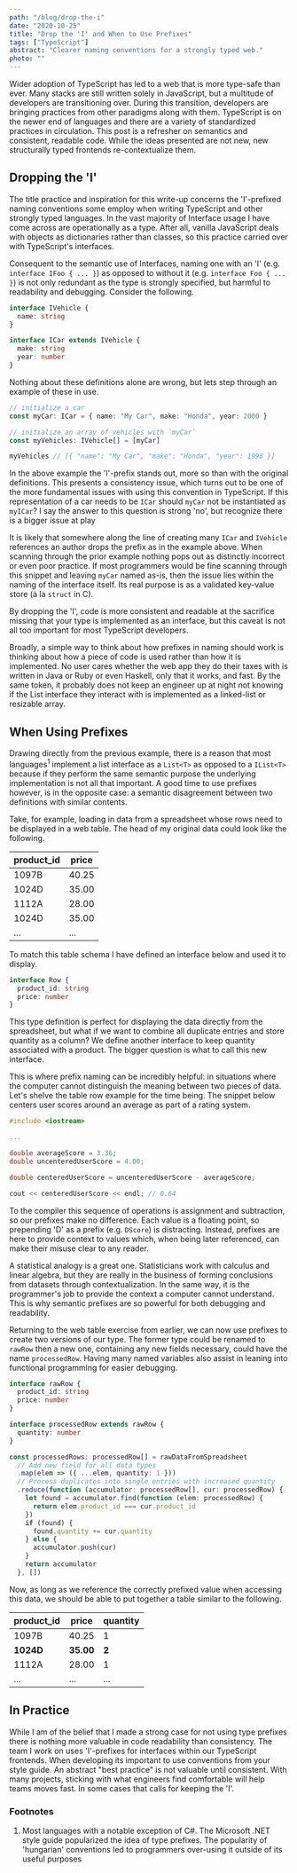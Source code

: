 ```yaml
---
path: "/blog/drop-the-i"
date: "2020-10-25"
title: "Drop the 'I' and When to Use Prefixes"
tags: ["TypeScript"]
abstract: "Clearer naming conventions for a strongly typed web."
photo: ""
---
```


Wider adoption of TypeScript has led to a web that is more type-safe than ever. Many stacks are still written solely in JavaScript, but a multitude of developers are transitioning over. During this transition, developers are bringing practices from other paradigms along with them. TypeScript is on the newer end of languages and there are a variety of standardized practices in circulation. This post is a refresher on semantics and consistent, readable code. While the ideas presented are not new, new structurally typed frontends re-contextualize them.

## Dropping the 'I'

The title practice and inspiration for this write-up concerns the 'I'-prefixed naming conventions some employ when writing TypeScript and other strongly typed languages. In the vast majority of Interface usage I have come across are operationally as a type. After all, vanilla JavaScript deals with objects as dictionaries rather than classes, so this practice carried over with TypeScript's interfaces.

Consequent to the semantic use of Interfaces, naming one with an 'I' (e.g. `interface IFoo { ... }`) as opposed to without it (e.g. `interface Foo { ... }`) is not only redundant as the type is strongly specified, but harmful to readability and debugging. Consider the following.

```typescript
interface IVehicle {
  name: string
}

interface ICar extends IVehicle {
  make: string
  year: number
}
```

Nothing about these definitions alone are wrong, but lets step through an example of these in use.

```typescript
// initialize a car
const myCar: ICar = { name: "My Car", make: "Honda", year: 2000 }

// initialize an array of vehicles with `myCar`
const myVehicles: IVehicle[] = [myCar]

myVehicles // [{ "name": "My Car", "make": "Honda", "year": 1998 }]
```

In the above example the 'I'-prefix stands out, more so than with the original definitions. This presents a consistency issue, which turns out to be one of the more fundamental issues with using this convention in TypeScript. If this representation of a car needs to be `ICar` should `myCar` not be instantiated as `myICar`? I say the answer to this question is strong 'no', but recognize there is a bigger issue at play

It is likely that somewhere along the line of creating many `ICar` and `IVehicle` references an author drops the prefix as in the example above. When scanning through the prior example nothing pops out as distinctly incorrect or even poor practice. If most programmers would be fine scanning through this snippet and leaving `myCar` named as-is, then the issue lies within the naming of the interface itself. Its real purpose is as a validated key-value store (à la `struct` in C).

By dropping the 'I', code is more consistent and readable at the sacrifice missing that your type is implemented as an interface, but this caveat is not all too important for most TypeScript developers.

Broadly, a simple way to think about how prefixes in naming should work is thinking about how a piece of code is used rather than how it is implemented. No user cares whether the web app they do their taxes with is written in Java or Ruby or even Haskell, only that it works, and fast. By the same token, it probably does not keep an engineer up at night not knowing if the List interface they interact with is implemented as a linked-list or resizable array.

## When Using Prefixes

Drawing directly from the previous example, there is a reason that most languages<sup>1</sup> implement a list interface as a `List<T>` as opposed to a `IList<T>` because if they perform the same semantic purpose the underlying implementation is not all that important. A good time to use prefixes however, is in the opposite case: a semantic disagreement between two definitions with similar contents.

Take, for example, loading in data from a spreadsheet whose rows need to be displayed in a web table. The head of my original data could look like the following.

| product_id | price |
| ---------- | ----- |
| 1097B      | 40.25 |
| 1024D      | 35.00 |
| 1112A      | 28.00 |
| 1024D      | 35.00 |
| ...        | ...   |

To match this table schema I have defined an interface below and used it to display.

```typescript
interface Row {
  product_id: string
  price: number
}
```

This type definition is perfect for displaying the data directly from the spreadsheet, but what if we want to combine all duplicate entries and store quantity as a column? We define another interface to keep quantity associated with a product. The bigger question is what to call this new interface.

This is where prefix naming can be incredibly helpful: in situations where the computer cannot distinguish the meaning between two pieces of data. Let's shelve the table row example for the time being. The snippet below centers user scores around an average as part of a rating system.

```cpp
#include <iostream>

...

double averageScore = 3.36;
double uncenteredUserScore = 4.00;

double centeredUserScore = uncenteredUserScore - averageScore;

cout << centeredUserScore << endl; // 0.64
```

To the compiler this sequence of operations is assignment and subtraction, so our prefixes make no difference. Each value is a floating point, so prepending 'D' as a prefix (e.g. `DScore`) is distracting. Instead, prefixes are here to provide context to values which, when being later referenced, can make their misuse clear to any reader.

A statistical analogy is a great one. Statisticians work with calculus and linear algebra, but they are really in the business of forming conclusions from datasets through contextualization. In the same way, it is the programmer's job to provide the context a computer cannot understand. This is why semantic prefixes are so powerful for both debugging and readability.

Returning to the web table exercise from earlier, we can now use prefixes to create two versions of our type. The former type could be renamed to `rawRow` then a new one, containing any new fields necessary, could have the name `processedRow`. Having many named variables also assist in leaning into functional programming for easier debugging.

```typescript
interface rawRow {
  product_id: string
  price: number
}

interface processedRow extends rawRow {
  quantity: number
}

const processedRows: processedRow[] = rawDataFromSpreadsheet
  // Add new field for all data types
  .map(elem => ({ ...elem, quantity: 1 }))
  // Process duplicates into single entries with increased quantity
  .reduce(function (accumulator: processedRow[], cur: processedRow) {
    let found = accumulator.find(function (elem: processedRow) {
      return elem.product_id === cur.product_id
    })
    if (found) {
      found.quantity += cur.quantity
    } else {
      accumulator.push(cur)
    }
    return accumulator
  }, [])
```

Now, as long as we reference the correctly prefixed value when accessing this data, we should be able to put together a table similar to the following.

| product_id | price     | quantity |
| ---------- | --------- | -------- |
| 1097B      | 40.25     | 1        |
| **1024D**  | **35.00** | **2**    |
| 1112A      | 28.00     | 1        |
| ...        | ...       | ...      |

## In Practice

While I am of the belief that I made a strong case for not using type prefixes there is nothing more valuable in code readability than consistency. The team I work on uses 'I'-prefixes for interfaces within our TypeScript frontends. When developing its important to use conventions from your style guide. An abstract "best practice" is not valuable until consistent. With many projects, sticking with what engineers find comfortable will help teams moves fast. In some cases that calls for keeping the 'I'.

### Footnotes

1. Most languages with a notable exception of C#. The Microsoft .NET style guide popularized the idea of type prefixes. The popularity of 'hungarian' conventions led to programmers over-using it outside of its useful purposes
